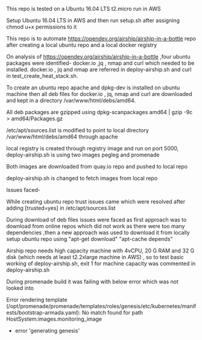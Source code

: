 This repo is tested on a Ubuntu 16.04 LTS t2.micro run in AWS

Setup Ubuntu 16.04 LTS in AWS and then run setup.sh after assigning chmod u+x permissions to it

This repo is to automate https://opendev.org/airship/airship-in-a-bottle repo after creating a local ubuntu repo and a local docker registry

On analysis of https://opendev.org/airship/airship-in-a-bottle ,four ubuntu packages were identified- docker.io ,jq , nmap and curl which 
needed to be installed.
docker.io , jq and nmap are referred in deploy-airship.sh and curl in test_create_heat_stack.sh.

To create an ubuntu repo apache and dpkg-dev is installed on ubuntu machine then all deb files for docker.io , jq, nmap and curl
are downloaded and kept in a directory /var/www/html/debs/amd64.

All deb packages are gzipped using dpkg-scanpackages amd64 | gzip -9c > amd64/Packages.gz

/etc/apt/sources.list is modified to point to local directory /var/www/html/debs/amd64 through apache

local registry is created through registry image and run on port 5000, deploy-airship.sh is using two images pegleg and promenade

Both images are downloaded from quay.io repo and pushed to local repo

deploy-airship.sh is changed to fetch images from local repo

Issues faced-

While creating ubuntu repo trust issues came which were resolved after adding [trusted=yes]  in /etc/apt/sources.list

During download of deb files issues were faced as first approach was to download from online repos which did not work as there were
too many dependencies ,then a new approach was used to download it from locally setup ubuntu repo using "apt-get download" "apt-cache depends"

Airship repo needs high capacity machine with 4vCPU, 20 G RAM and 32 G disk (which needs at least t2.2xlarge machine in AWS) , so to test basic working of deploy-airship.sh, exit 1 for machine capacity was commented in deploy-airship.sh

During promenade build it was failing with below error which was not looked into

Error rendering template (/opt/promenade/promenade/templates/roles/genesis/etc/kubernetes/manifests/bootstrap-armada.yaml): No match found for path HostSystem:images.monitoring_image
+ error 'generating genesis'
